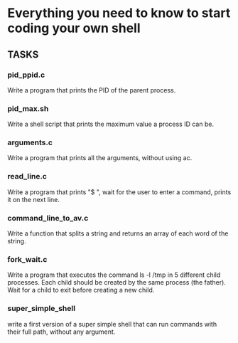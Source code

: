 # Everything you need to know to start coding your own shell

## TASKS

### pid_ppid.c
Write a program that prints the PID of the parent process.

### pid_max.sh
Write a shell script that prints the maximum value a process ID can be.

### arguments.c
Write a program that prints all the arguments, without using ac.

### read_line.c
Write a program that prints "$ ", wait for the user to enter a command, prints it on the next line.

### command_line_to_av.c
Write a function that splits a string and returns an array of each word of the string.

### fork_wait.c
Write a program that executes the command ls -l /tmp in 5 different child processes. Each child should be created by the same process (the father). Wait for a child to exit before creating a new child.

### super_simple_shell
write a first version of a super simple shell that can run commands with their full path, without any argument.

